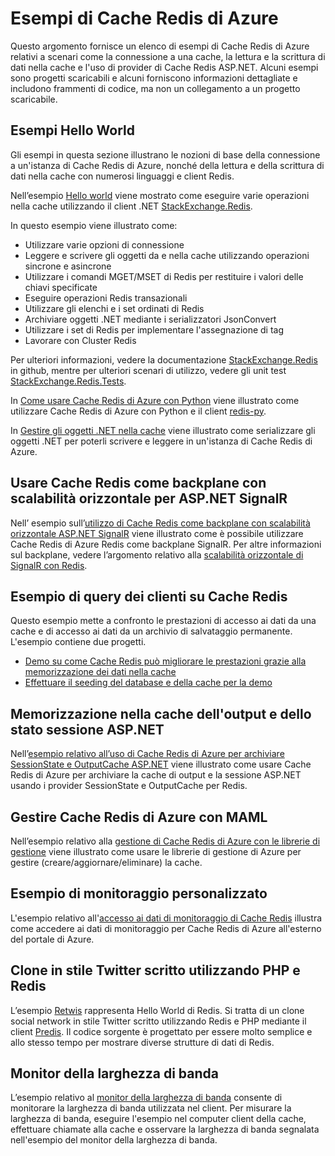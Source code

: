<properties 
	pageTitle="Esempi di Cache Redis di Azure | Microsoft Azure" 
	description="Informazioni su come usare Cache Redis di Azure." 
	services="redis-cache" 
	documentationCenter="" 
	authors="steved0x" 
	manager="douge" 
	editor=""/>

<tags 
	ms.service="cache" 
	ms.workload="tbd" 
	ms.tgt_pltfrm="cache-redis" 
	ms.devlang="multiple" 
	ms.topic="article" 
	ms.date="08/30/2016" 
	ms.author="sdanie"/>

# Esempi di Cache Redis di Azure 

Questo argomento fornisce un elenco di esempi di Cache Redis di Azure relativi a scenari come la connessione a una cache, la lettura e la scrittura di dati nella cache e l'uso di provider di Cache Redis ASP.NET. Alcuni esempi sono progetti scaricabili e alcuni forniscono informazioni dettagliate e includono frammenti di codice, ma non un collegamento a un progetto scaricabile.

## Esempi Hello World

Gli esempi in questa sezione illustrano le nozioni di base della connessione a un'istanza di Cache Redis di Azure, nonché della lettura e della scrittura di dati nella cache con numerosi linguaggi e client Redis.

Nell’esempio [Hello world](https://github.com/rustd/RedisSamples/tree/master/HelloWorld) viene mostrato come eseguire varie operazioni nella cache utilizzando il client .NET [StackExchange.Redis](https://github.com/StackExchange/StackExchange.Redis).

In questo esempio viene illustrato come:

-	Utilizzare varie opzioni di connessione
-	Leggere e scrivere gli oggetti da e nella cache utilizzando operazioni sincrone e asincrone
-	Utilizzare i comandi MGET/MSET di Redis per restituire i valori delle chiavi specificate
-	Eseguire operazioni Redis transazionali
-	Utilizzare gli elenchi e i set ordinati di Redis
-	Archiviare oggetti .NET mediante i serializzatori JsonConvert
-	Utilizzare i set di Redis per implementare l'assegnazione di tag
-	Lavorare con Cluster Redis

Per ulteriori informazioni, vedere la documentazione [StackExchange.Redis](https://github.com/StackExchange/StackExchange.Redis) in github, mentre per ulteriori scenari di utilizzo, vedere gli unit test [StackExchange.Redis.Tests](https://github.com/StackExchange/StackExchange.Redis/tree/master/StackExchange.Redis.Tests).

In [Come usare Cache Redis di Azure con Python](cache-python-get-started.md) viene illustrato come utilizzare Cache Redis di Azure con Python e il client [redis-py](https://github.com/andymccurdy/redis-py).

In [Gestire gli oggetti .NET nella cache](cache-dotnet-how-to-use-azure-redis-cache.md#work-with-net-objects-in-the-cache) viene illustrato come serializzare gli oggetti .NET per poterli scrivere e leggere in un'istanza di Cache Redis di Azure.

## Usare Cache Redis come backplane con scalabilità orizzontale per ASP.NET SignalR

Nell’ esempio sull’[utilizzo di Cache Redis come backplane con scalabilità orizzontale ASP.NET SignalR](https://github.com/rustd/RedisSamples/tree/master/RedisAsSignalRBackplane) viene illustrato come è possibile utilizzare Cache Redis di Azure Redis come backplane SignalR. Per altre informazioni sul backplane, vedere l’argomento relativo alla [scalabilità orizzontale di SignalR con Redis](http://www.asp.net/signalr/overview/performance/scaleout-with-redis).

## Esempio di query dei clienti su Cache Redis

Questo esempio mette a confronto le prestazioni di accesso ai dati da una cache e di accesso ai dati da un archivio di salvataggio permanente. L'esempio contiene due progetti.

-	[Demo su come Cache Redis può migliorare le prestazioni grazie alla memorizzazione dei dati nella cache](https://github.com/rustd/RedisSamples/tree/master/RedisCacheCustomerQuerySample)
-	[Effettuare il seeding del database e della cache per la demo](https://github.com/rustd/RedisSamples/tree/master/SeedCacheForCustomerQuerySample)

## Memorizzazione nella cache dell'output e dello stato sessione ASP.NET

Nell’[esempio relativo all’uso di Cache Redis di Azure per archiviare SessionState e OutputCache ASP.NET](https://github.com/rustd/RedisSamples/tree/master/SessionState_OutputCaching) viene illustrato come usare Cache Redis di Azure per archiviare la cache di output e la sessione ASP.NET usando i provider SessionState e OutputCache per Redis.

## Gestire Cache Redis di Azure con MAML

Nell’esempio relativo alla [gestione di Cache Redis di Azure con le librerie di gestione](https://github.com/rustd/RedisSamples/tree/master/ManageCacheUsingMAML) viene illustrato come usare le librerie di gestione di Azure per gestire (creare/aggiornare/eliminare) la cache.

## Esempio di monitoraggio personalizzato

L'esempio relativo all'[accesso ai dati di monitoraggio di Cache Redis](https://github.com/rustd/RedisSamples/tree/master/CustomMonitoring) illustra come accedere ai dati di monitoraggio per Cache Redis di Azure all'esterno del portale di Azure.

## Clone in stile Twitter scritto utilizzando PHP e Redis

L’esempio [Retwis](https://github.com/SyntaxC4-MSFT/retwis) rappresenta Hello World di Redis. Si tratta di un clone social network in stile Twitter scritto utilizzando Redis e PHP mediante il client [Predis](https://github.com/nrk/predis). Il codice sorgente è progettato per essere molto semplice e allo stesso tempo per mostrare diverse strutture di dati di Redis.

## Monitor della larghezza di banda

L’esempio relativo al [monitor della larghezza di banda](https://github.com/JonCole/SampleCode/tree/master/BandWidthMonitor) consente di monitorare la larghezza di banda utilizzata nel client. Per misurare la larghezza di banda, eseguire l'esempio nel computer client della cache, effettuare chiamate alla cache e osservare la larghezza di banda segnalata nell'esempio del monitor della larghezza di banda.

<!---HONumber=AcomDC_0831_2016-->